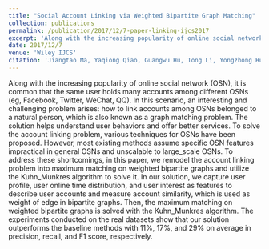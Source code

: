 ```yaml
---
title: "Social Account Linking via Weighted Bipartite Graph Matching"
collection: publications
permalink: /publication/2017/12/7-paper-linking-ijcs2017
excerpt: 'Along with the increasing popularity of online social network (OSN), it is common that the same user holds many accounts among different OSNs (eg, Facebook, Twitter, WeChat, QQ). In this scenario, an interesting and challenging problem arises: how to link accounts among OSNs belonged to a natural person, which is also known as a graph matching problem. The solution helps understand user behaviors and offer better services. To solve the account linking problem, various techniques for OSNs have been proposed. However, most existing methods assume specific OSN features impractical in general OSNs and unscalable to large_scale OSNs. To address these shortcomings, in this paper, we remodel the account linking problem into maximum matching on weighted bipartite graphs and utilize the Kuhn_Munkres algorithm to solve it. In our solution, we capture user profile, user online time distribution, and user interest as features to describe user accounts and measure account similarity, which is used as weight of edge in bipartite graphs. Then, the maximum matching on weighted bipartite graphs is solved with the Kuhn_Munkres algorithm. The experiments conducted on the real datasets show that our solution outperforms the baseline methods with 11%, 17%, and 29% on average in precision, recall, and F1 score, respectively.'
date: 2017/12/7
venue: 'Wiley IJCS'
citation: 'Jiangtao Ma, Yaqiong Qiao, Guangwu Hu, Tong Li, Yongzhong Huang, Yanjun Wang, Chaoqin Zhang. &quot;Social Account Linking via Weighted Bipartite Graph Matching&quot;. International Journal of Communication Systems (IJCS), vol.31, no.7, pp. 1-17, 2017.'
---
```

Along with the increasing popularity of online social network (OSN), it is common that the same user holds many accounts among different OSNs (eg, Facebook, Twitter, WeChat, QQ). In this scenario, an interesting and challenging problem arises: how to link accounts among OSNs belonged to a natural person, which is also known as a graph matching problem. The solution helps understand user behaviors and offer better services. To solve the account linking problem, various techniques for OSNs have been proposed. However, most existing methods assume specific OSN features impractical in general OSNs and unscalable to large_scale OSNs. To address these shortcomings, in this paper, we remodel the account linking problem into maximum matching on weighted bipartite graphs and utilize the Kuhn_Munkres algorithm to solve it. In our solution, we capture user profile, user online time distribution, and user interest as features to describe user accounts and measure account similarity, which is used as weight of edge in bipartite graphs. Then, the maximum matching on weighted bipartite graphs is solved with the Kuhn_Munkres algorithm. The experiments conducted on the real datasets show that our solution outperforms the baseline methods with 11%, 17%, and 29% on average in precision, recall, and F1 score, respectively.

